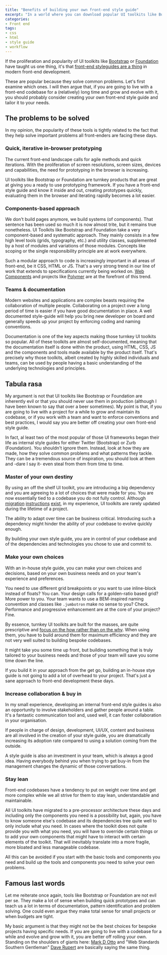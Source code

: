 ```yaml
---
title: "Benefits of building your own front-end style guide"
excerpt: "In a world where you can download popular UI toolkits like Bootstrap or Foundation, what are the benefits of building your own front-end style guide, tailor-made to your needs?"
categories:
- Front end
tags:
- css
- html
- style guide
- workflow
---
```


If the proliferation and popularity of UI toolkits like [Bootstrap](http://getbootstrap.com/) or [Foundation](http://foundation.zurb.com/) have taught us one thing, it's that [front-end styleguides are a thing](http://styleguides.io/) in modern front-end development.

These are popular because they solve common problems. Let's first examine which ones. I will then argue that, if you are going to live with a front-end codebase for a (relatively) long time and grow and evolve with it, you should probably consider creating your own front-end style guide and tailor it to your needs.

## The problems to be solved

In my opinion, the popularity of these tools is tightly related to the fact that they help solve important problems all front-enders are facing these days.

### Quick, iterative in-browser prototyping

The current front-end landscape calls for agile methods and quick iterations. With the proliferation of screen resolutions, screen sizes, devices and capabilities, the need for prototyping in the browser is increasing.

UI toolkits like Bootstrap or Foundation are turnkey products that are great at giving you a ready to use prototyping framework. If you have a front-end style guide and know it inside and out, creating prototypes quickly, evaluating them in the browser and iterating rapidly becomes a lot easier.

### Components-based approach

We don't build pages anymore, we build systems (of components). That sentence has been used so much it is now almost trite, but it remains true nonetheless. UI Toolkits like Bootstrap and Foundation take a very component-based and systematic approach. They mainly consists in a few high level tools (grids, typography, etc.) and utility classes, supplemented by a host of modules and variations of those modules. Concepts like scoping or the single responsibility principle are at work everywhere.

Such a modular approach to code is increasingly important in all areas of front-end, be it CSS, HTML or JS. That's a very strong trend in our line of work that extends to specifications currently being worked on. [Web Components](http://webcomponents.org/) and projects like [Polymer](https://www.polymer-project.org) are at the forefront of this trend.

### Teams &amp; documentation

Modern websites and applications are complex beasts requiring the collaboration of multiple people. Collaborating on a project over a long period of time is easier if you have good documentation in place. A well documented style-guide will help you bring new developer on board and generally speeds up your project by enforcing coding and naming conventions.

Documentation is one of the key aspects making those turnkey UI toolkits so popular. All of these toolkits are almost self-documented, meaning that the documentation itself is done within the product, using HTML, CSS, JS and the components and tools made available by the product itself. That's precisely why those toolkits, albeit created by highly skilled individuals and teams, can be used by people having a basic understanding of the underlying technologies and principles.

## Tabula rasa

My argument is not that UI toolkits like Bootstrap or Foundation are inherently evil or that you should never use them in production (although I have been known to say that over a beer sometimes). My point is that, if you are going to live with a project for a while to grow and maintain its codebase, or if you work with a team and want to enforce conventions and best practices, I would say you are better off creating your own front-end style guide.

In fact, al least two of the most popular of those UI frameworks began their life as internal style guides for either Twitter (Bootstrap) or Zurb (Foundation). You shouldn't ignore them. Instead, look at how they are made, how they solve common problems and what patterns they tackle. They can be a tremendous source of inspiration, you should look at them and -dare I say it- even steal from them from time to time.

### Master of your own destiny

By using an off the shelf UI toolkit, you are introducing a big dependency and you are agreeing to a lot of choices that were made for you. You are now essentially tied to a codebase you do not fully control. Although [migration](http://getbootstrap.com/migration/) [instructions](http://foundation3.zurb.com/migration.php) [exist](http://foundation.zurb.com/docs/upgrading.html), in my experience, UI toolkits are rarely updated during the lifetime of a project.

The ability to adapt over time can be business critical. Introducing such a dependency might hinder the ability of your codebase to evolve quickly enough.

By building your own style guide, you are in control of your codebase and of the dependencies and technologies you chose to use and commit to.

### Make your own choices

With an in-house style guide, you can make your own choices and decisions, based on your own business needs and on your team's experience and preferences.

You need to use different grid breakpoints or you want to use inline-block instead of floats? You can. Your design calls for a golden-ratio based grid? More power to you. Your team wants to use a BEM-inspired naming convention and classes like `.jumbotron` make no sense to you? Check. Performance and progressive enhancement are at the core of your project? Fine.  

By essence, turnkey UI toolkits are built for the masses, are quite prescriptive and [focus on the how rather than on the why](https://speakerdeck.com/csswizardry/what-is-a-css-framework-anyway). When using them, you have to build around them for maximum efficiency and they are not very well suited to building bespoke codebases.

It might take you some time up front, but building something that is truly tailored to your business needs and those of your team will save you some time down the line.

If you build it in your approach from the get go, building an in-house stye guide is not going to add a lot of overhead to your project. That's just a sane approach to front-end development these days.

### Increase collaboration &amp; buy in

In my small experience, developing an internal front-end style guides is also an opportunity to involve stakeholders and gather people around a table. It's a fantastic communication tool and, used well, it can foster collaboration in your organisation.

If people in charge of design, development, UI/UX, content and business are all involved in the creation of your style guide, you are dramatically increasing its adoption rate compared to using a solution coming from the outside.

A style guide is also an investment in your team, which is always a good idea. Having everybody behind you when trying to get buy-in from the management changes the dynamic of those conversations.

### Stay lean

Front-end codebases have a tendency to put on weight over time and get more complex while we all strive for them to stay lean, understandable and maintainable.

All UI toolkits have migrated to a pre-processor architecture these days and including only the components you need is a possibility but, again, you have to know someone else's codebase and its dependencies tree quite well to only include what you need. In cases where the toolkit does not quite provide you with what you need, you will have to override certain things or to add your own components that might have to interact with certain elements of the toolkit. That will inevitably translate into a more fragile, more bloated and less manageable codebase.

All this can be avoided if you start with the basic tools and components you need and build up the tools and components you need to solve your own problems.

## Famous last words

Let me reiterate once again, tools like Bootstrap or Foundation are not evil per se. They make a lot of sense when building quick prototypes and can teach us a lot in terms of documentation, pattern identification and problem solving. One could even argue they make total sense for small projects or when budgets are tight.

My basic argument is that they might not be the best choices for bespoke projects having specific needs. If you are going to live with a codebase for a while and evolve and grow with it, you are better off rolling your own. Standing on the shoulders of giants here: [Mark D Otto](https://speakerdeck.com/mdo/build-your-own-bootstrap) and "Web Standards Southern Gentleman" [Dave Rupert](http://daverupert.com/2013/04/responsive-deliverables/) are basically saying the same thing.

